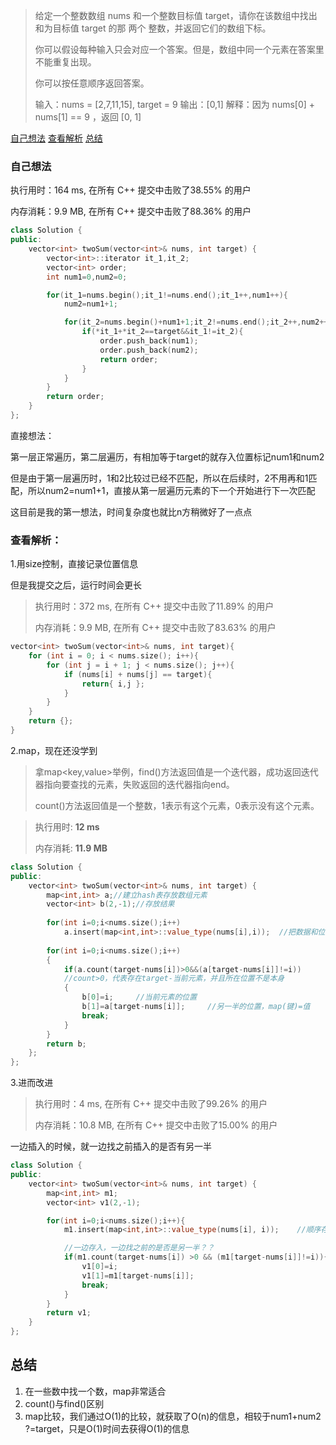 > 给定一个整数数组 nums 和一个整数目标值 target，请你在该数组中找出 和为目标值 target  的那 两个 整数，并返回它们的数组下标。
>
> 你可以假设每种输入只会对应一个答案。但是，数组中同一个元素在答案里不能重复出现。
>
> 你可以按任意顺序返回答案。
>
> 输入：nums = [2,7,11,15], target = 9
> 输出：[0,1]
> 解释：因为 nums[0] + nums[1] == 9 ，返回 [0, 1] 

[自己想法](#自己想法)
[查看解析](#查看解析)
[总结](#总结)

### 自己想法

执行用时：164 ms, 在所有 C++ 提交中击败了38.55% 的用户

内存消耗：9.9 MB, 在所有 C++ 提交中击败了88.36% 的用户

```c++
class Solution {
public:
    vector<int> twoSum(vector<int>& nums, int target) {
        vector<int>::iterator it_1,it_2;
        vector<int> order;
        int num1=0,num2=0;

        for(it_1=nums.begin();it_1!=nums.end();it_1++,num1++){
            num2=num1+1;

            for(it_2=nums.begin()+num1+1;it_2!=nums.end();it_2++,num2++){
                if(*it_1+*it_2==target&&it_1!=it_2){
                    order.push_back(num1);
                    order.push_back(num2);
                    return order;
                }
            }
        }
        return order;
    }
};
```

直接想法：

第一层正常遍历，第二层遍历，有相加等于target的就存入位置标记num1和num2

但是由于第一层遍历时，1和2比较过已经不匹配，所以在后续时，2不用再和1匹配，所以num2=num1+1，直接从第一层遍历元素的下一个开始进行下一次匹配

这目前是我的第一想法，时间复杂度也就比n方稍微好了一点点



### 查看解析：

1.用size控制，直接记录位置信息

但是我提交之后，运行时间会更长

> 执行用时：372 ms, 在所有 C++ 提交中击败了11.89% 的用户
>
> 内存消耗：9.9 MB, 在所有 C++ 提交中击败了83.63% 的用户

```c++
vector<int> twoSum(vector<int>& nums, int target){
	for (int i = 0; i < nums.size(); i++){
		for (int j = i + 1; j < nums.size(); j++){
			if (nums[i] + nums[j] == target){
				return{ i,j };
			}
		}
	}
	return {};
}
```

2.map，现在还没学到

> 拿map<key,value>举例，find()方法返回值是一个迭代器，成功返回迭代器指向要查找的元素，失败返回的迭代器指向end。
>
> count()方法返回值是一个整数，1表示有这个元素，0表示没有这个元素。

> 执行用时: **12 ms**
>
> 内存消耗: **11.9 MB**

```c++
class Solution {
public:
    vector<int> twoSum(vector<int>& nums, int target) {
        map<int,int> a;//建立hash表存放数组元素
        vector<int> b(2,-1);//存放结果
        
        for(int i=0;i<nums.size();i++)
            a.insert(map<int,int>::value_type(nums[i],i));	//把数据和位置存进去
        
        for(int i=0;i<nums.size();i++)
        {
            if(a.count(target-nums[i])>0&&(a[target-nums[i]]!=i))
            //count>0，代表存在target-当前元素，并且所在位置不是本身
            {
                b[0]=i;		//当前元素的位置
                b[1]=a[target-nums[i]];		//另一半的位置，map(键)=值
                break;		
            }
        }
        return b;
    };
};
```

3.进而改进

> 执行用时：4 ms, 在所有 C++ 提交中击败了99.26% 的用户
>
> 内存消耗：10.8 MB, 在所有 C++ 提交中击败了15.00% 的用户

一边插入的时候，就一边找之前插入的是否有另一半

```c++
class Solution {
public:
    vector<int> twoSum(vector<int>& nums, int target) {
        map<int,int> m1;
        vector<int> v1(2,-1);

        for(int i=0;i<nums.size();i++){
            m1.insert(map<int,int>::value_type(nums[i], i));    //顺序存入元素和位置

            //一边存入，一边找之前的是否是另一半？？
            if(m1.count(target-nums[i]) >0 && (m1[target-nums[i]]!=i)){
                v1[0]=i;
                v1[1]=m1[target-nums[i]];
                break;
            }
        }
        return v1;
    }
};
```

## 总结

1. 在一些数中找一个数，map非常适合
2. count()与find()区别
3. map比较，我们通过O(1)的比较，就获取了O(n)的信息，相较于num1+num2 ?=target，只是O(1)时间去获得O(1)的信息